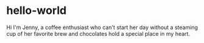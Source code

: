 # hello-world

Hi I'm Jenny, a coffee enthusiast who can't start her day without a steaming cup of her favorite brew and chocolates hold a special place in my heart.
